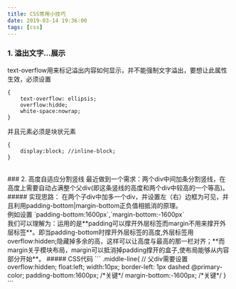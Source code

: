 ```yaml
---
title: CSS常用小技巧
date: 2019-03-14 19:36:00
tags: [css]
---
```

### 1. 溢出文字...展示
text-overflow用来标记溢出内容如何显示，并不能强制文字溢出，要想让此属性生效，必须设置
```
{
    text-overflow: ellipsis;
    overflow:hidde;
    white-space:nowrap;
}
```
并且元素必须是块状元素
```
{
    display:block; //inline-block;
}
```
<!--more-->
<br>
### 2. 高度自适应分割竖线
最近做到一个需求：两个div中间加条分割竖线，在高度上需要自动占满整个父div(即这条竖线的高度和两个div中较高的一个等高)。
##### 实现思路：
在两个子div中加多一个div，并设置左（右）边框为可见，并且利用padding-bottom|margin-bottom正负值相抵消的原理。<br>
例如设置 `padding-bottom:1600px`,`margin-bottom:-1600px`<br>
我们可以理解为：运用的是**padding可以撑开外层标签而margin不用来撑开外层标签**。即当padding-bottom时撑开外层标签的高度,外层标签用overflow:hidden;隐藏掉多余的高，这样可以让高度与最高的那一栏对齐；**而margin关乎模块布局，margin可以抵消掉padding撑开的盒子,使布局能够从内容部分开始**。
##### CSS代码
```
.middle-line{     // 父div需要设置overflow:hidden;
    float:left;
    width:10px;
    border-left: 1px dashed @primary-color;
    padding-bottom:1600px;  /*关键*/
    margin-bottom:-1600px;  /*关键*/
}
```
